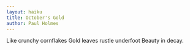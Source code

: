 ```yaml
---
layout: haiku
title: October's Gold
author: Paul Holmes
---
```


Like crunchy cornflakes
Gold leaves rustle underfoot
Beauty in decay.